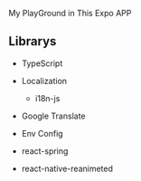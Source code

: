 My PlayGround in This Expo APP

## Librarys

- TypeScript

- Localization

  - i18n-js

- Google Translate

- Env Config

- react-spring

- react-native-reanimeted
